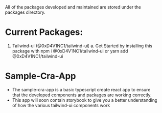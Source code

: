 All of the packages developed and maintained are stored under the packages directory.

# Current Packages:
1. Tailwind-ui (@0xD4V1NC1/tailwind-ui)
  a. Get Started by installing this package with npm i @0xD4V1NC1/tailwind-ui or yarn add @0xD4V1NC1/tailwind-ui

# Sample-Cra-App 
- The sample-cra-app is a basic typescript create react app to ensure that the developed components and packages are working correctly.
- This app will soon contain storybook to give you a better understanding of how the various tailwind-ui components work



